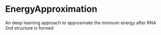 # EnergyApproximation
An deep learning approach to approsimate the minmum energy after RNA 2nd structure is formed

